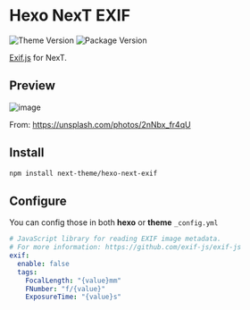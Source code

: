 # Hexo NexT EXIF

![Theme Version](https://img.shields.io/badge/NexT-v7.3.0+-blue?style=flat-square)
![Package Version](https://img.shields.io/github/package-json/v/next-theme/hexo-next-exif?style=flat-square)

[Exif.js](https://github.com/exif-js/exif-js) for NexT.

## Preview

![image](https://user-images.githubusercontent.com/16272760/70216651-f1e53200-177a-11ea-8417-0b23544a44c4.png)

From: https://unsplash.com/photos/2nNbx_fr4qU

## Install

```bash
npm install next-theme/hexo-next-exif
```

## Configure

You can config those in both **hexo** or **theme** `_config.yml`
```yaml
# JavaScript library for reading EXIF image metadata.
# For more information: https://github.com/exif-js/exif-js
exif:
  enable: false
  tags:
    FocalLength: "{value}mm"
    FNumber: "f/{value}"
    ExposureTime: "{value}s"
```
